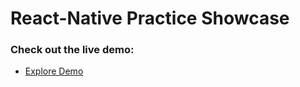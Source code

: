 # React-Native Practice Showcase

### Check out the live demo:

- [Explore Demo](https://github.com/SarthakChaudhary46/React-Native/assets/86872379/6b953ad1-962b-486c-9844-581b64d8581d) 

